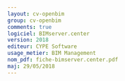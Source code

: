 ```yaml
---
layout: cv-openbim
group: cv-openbim
comments: true
logiciel: BIMserver.center
version: 2018
editeur: CYPE Software
usage_metier: BIM Management
nom_pdf: fiche-bimserver.center.pdf
maj: 29/05/2018
---
```


